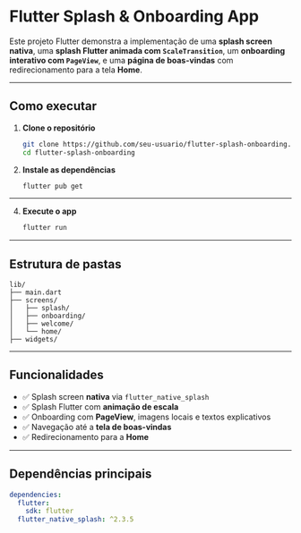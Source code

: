 
# Flutter Splash & Onboarding App

Este projeto Flutter demonstra a implementação de uma **splash screen nativa**, uma **splash Flutter animada com `ScaleTransition`**, um **onboarding interativo com `PageView`**, e uma **página de boas-vindas** com redirecionamento para a tela **Home**.

---

## Como executar

1. **Clone o repositório**  
   ```bash
   git clone https://github.com/seu-usuario/flutter-splash-onboarding.git
   cd flutter-splash-onboarding
   ```

2. **Instale as dependências**
   ```bash
   flutter pub get
   ```

---

4. **Execute o app**
   ```bash
   flutter run
   ```

---

## Estrutura de pastas

```
lib/
├── main.dart
├── screens/
│   ├── splash/
│   ├── onboarding/
│   ├── welcome/
│   └── home/
├── widgets/
```

---

## Funcionalidades

- ✅ Splash screen **nativa** via `flutter_native_splash`
- ✅ Splash Flutter com **animação de escala**
- ✅ Onboarding com **PageView**, imagens locais e textos explicativos
- ✅ Navegação até a **tela de boas-vindas**
- ✅ Redirecionamento para a **Home**

---


## Dependências principais

```yaml
dependencies:
  flutter:
    sdk: flutter
  flutter_native_splash: ^2.3.5
```
